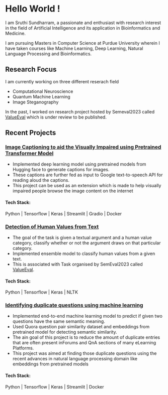 # Hello World !


I am Sruthi Sundharram, a passionate and enthusiast with research interest in the field of Artificial Intelligence and its application in Bioinformatics and Medicine.

I am pursuing Masters in Computer Science at Purdue University wherein I have taken courses like Machine Learning, Deep Learning, Natural Language Processing and Bioinformatics.

## Research Focus

I am currently working on three different reserach field 
- Computational Neuroscience
- Quantum Machine Learning
- Image Steganography


In the past, I worked on research project hosted by Semeval2023 called [ValueEval](https://touche.webis.de/semeval23/touche23-web/index.html) which is under review to be published.


## Recent Projects
### [Image Captioning to aid the Visually Impaired using Pretrained Transformer Model](https://github.com/SruthiSundharram/Image_Captioning_to_aid_the_Visually_impaired_using_Pretrained_Transformer_Model)
- Implemented deep learning model using pretrained models from Hugging face to generate captions for images.
- These captions are further fed as input to  Google text-to-speech API for reading aloud the captions. 
- This project can be used as an extension which is made to help visually impaired people browse the image content on the internet

#### Tech Stack:
Python | Tensorflow | Keras | Streamlit | Gradio | Docker 

### [Detection of Human Values from Text](https://github.com/SruthiSundharram/ValueEval_SemEval2023Task)
- The goal of the task is given a textual argument and a human value category, classify whether or not the argument draws on that particular category.
- Implemented ensemble model to classify human values from a given text.
- This is associated with Task organised by SemEval2023 called [ValueEval](https://touche.webis.de/semeval23/touche23-web/index.html).
#### Tech Stack:
Python | Tensorflow | Keras | NLTK 

### [Identifying duplicate questions using machine learning](https://github.com/SruthiSundharram/Identifying_duplicate_QuestionPair_using_ML/tree/main) 
- Implemented end-to-end machine learning model to predict if given two questions have the same semantic meaning.
- Used Quora question pair similarity dataset and embeddings from pretrained model for detecting semantic similarity. 
- The ain goal of this project is to reduce the amount of duplicate entries that are often present inForums and QnA sections of many eLearning Platforms.
-  This project was aimed at finding those duplicate questions using the recent advances in natural language processing domain like embeddings from pretrained models
#### Tech Stack:
Python | Tensorflow | Keras |  Streamlit | Docker 
<!--
###

🎇 Core Competencies 🎇
Python, Tensorflow
Machine Learning, Deep Learning, Data Analysis
🎨 Current work interest 🎨
Natural Lanugage Processing
Deep Learning
Machine Learning
📩 Other profiles 📩
LinkedIn
Medium
Hugging Face

**SruthiSundharram/SruthiSundharram** is a ✨ _special_ ✨ repository because its `README.md` (this file) appears on your GitHub profile.

Here are some ideas to get you started:

- 🔭 I’m currently working on ...
- 🌱 I’m currently learning ...
- 👯 I’m looking to collaborate on ...
- 🤔 I’m looking for help with ...
- 💬 Ask me about ...
- 📫 How to reach me: ...
- 😄 Pronouns: ...
- ⚡ Fun fact: ...
-->

